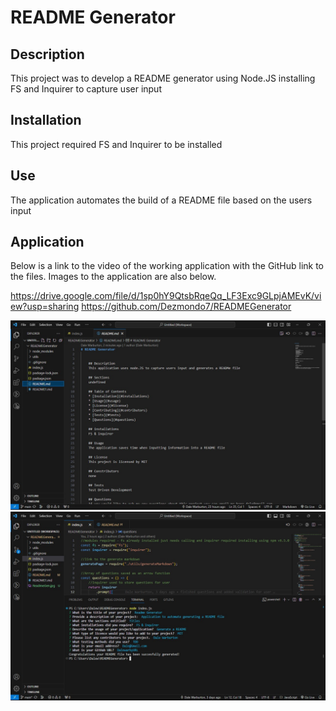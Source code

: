 # README Generator

## Description
This project was to develop a README generator using Node.JS installing FS and Inquirer to capture user input

## Installation
This project required FS and Inquirer to be installed

## Use
The application automates the build of a README file based on the users input

## Application 
 Below is a link to the video of the working application with the GitHub link to the files. Images to the application are also below.

 https://drive.google.com/file/d/1sp0hY9QtsbRqeQq_LF3Exc9GLpjAMEvK/view?usp=sharing
 https://github.com/Dezmondo7/READMEGenerator 
 
![Alt text](ReadmeGen.jpg)![Alt text](READMENodeJS.jpg)